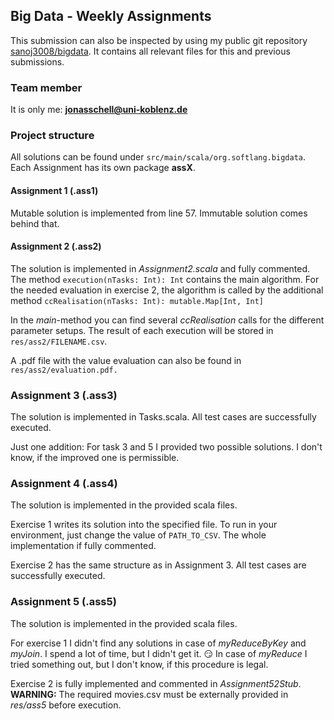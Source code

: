 ## Big Data - Weekly Assignments
This submission can also be inspected by using my public git repository [sanoj3008/bigdata](https://github.com/sanoj3008/bigdata). 
It contains all relevant files for this and previous submissions.
### Team member
It is only me: **jonasschell@uni-koblenz.de**

### Project structure
All solutions can be found under `src/main/scala/org.softlang.bigdata`.
Each Assignment has its own package **assX**.

#### Assignment 1 (.ass1)
Mutable solution is implemented from line 57. Immutable solution comes behind that.

#### Assignment 2 (.ass2)
The solution is implemented in *Assignment2.scala* and fully commented.
The method `execution(nTasks: Int): Int`  contains the main algorithm. For the needed evaluation in exercise 2, the algorithm is called by the additional method `ccRealisation(nTasks: Int): mutable.Map[Int, Int]`

In the *main*-method you can find several *ccRealisation* calls for the different parameter setups. The result of each execution will be stored in `res/ass2/FILENAME.csv`.

A .pdf file with the value evaluation can also be found in `res/ass2/evaluation.pdf.`

### Assignment 3 (.ass3)
The solution is implemented in Tasks.scala. All test cases are successfully executed.

Just one addition: For task 3 and 5 I provided two possible solutions. I don't know, if the improved one is permissible.

### Assignment 4 (.ass4)
The solution is implemented in the provided scala files.

Exercise 1 writes its solution into the specified file. To run in your environment, just change the value of `PATH_TO_CSV`. The whole implementation if fully commented.

Exercise 2 has the same structure as in Assignment 3. All test cases are successfully executed.

### Assignment 5 (.ass5)
The solution is implemented in the provided scala files.

For exercise 1 I didn't find any solutions in case of *myReduceByKey* and *myJoin*. I spend a lot of time, but I didn't get it. :smirk:
In case of *myReduce* I tried something out, but I don't know, if this procedure is legal.

Exercise 2 is fully implemented and commented in *Assignment52Stub*.
**WARNING:** The required movies.csv must be externally provided in *res/ass5* before execution.